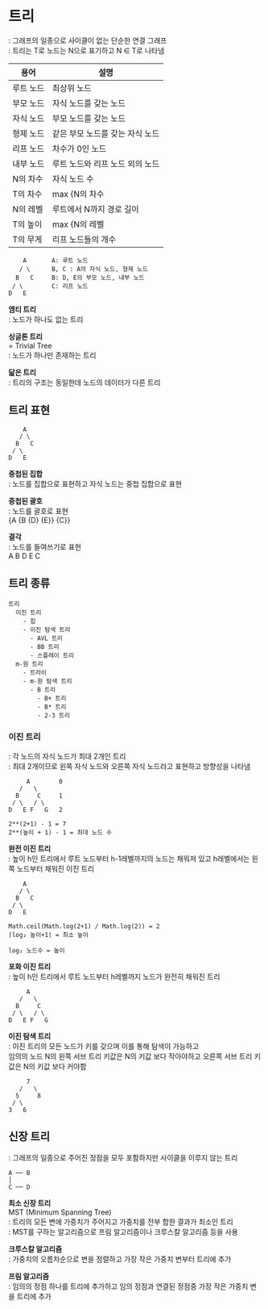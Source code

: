 # 트리
: 그래프의 일종으로 사이클이 없는 단순한 연결 그래프  
: 트리는 T로 노드는 N으로 표기하고 N ∈ T로 나타냄   

용어 | 설명
---|---
루트 노드 | 최상위 노드 
부모 노드 | 자식 노드를 갖는 노드
자식 노드 | 부모 노드를 갖는 노드 
형제 노드 | 같은 부모 노드를 갖는 자식 노드
리프 노드 | 차수가 0인 노드
내부 노드 | 루트 노드와 리프 노드 외의 노드
N의 차수  | 자식 노드 수 
T의 차수  | max {N의 차수 | N ∈ T} 
N의 레벨  | 루트에서 N까지 경로 길이
T의 높이  | max {N의 레벨 | N ∈ T} 
T의 무게  | 리프 노드들의 개수

```
    A       A: 루트 노드 
   / \      B, C : A의 자식 노드, 형제 노드 
  B   C     B: D, E의 부모 노드, 내부 노드  
 / \        C: 리프 노드
D   E
```

**엠티 트리**  
: 노드가 하나도 없는 트리  

**싱글톤 트리**  
= Trivial Tree  
: 노드가 하나만 존재하는 트리  

**닯은 트리**  
: 트리의 구조는 동일한데 노드의 데이터가 다른 트리    



## 트리 표현

```
    A
   / \
  B   C
 / \
D   E
```

**중첩된 집합**  
: 노드를 집합으로 표현하고 자식 노드는 중첩 집합으로 표현  

**중첩된 괄호**  
: 노드를 괄호로 표현  
{A {B {D} {E}} {C}} 

**결각**  
: 노드를 들여쓰기로 표현  
A
  B
    D
    E
  C    



## 트리 종류

```
트리        
  이진 트리
    - 힙
    - 이진 탐색 트리
      - AVL 트리
      - BB 트리 
      - 스플레이 트리 
  m-원 트리
    - 트라이 
    - m-원 탐색 트리
      - B 트리
        - B+ 트리
        - B* 트리
        - 2-3 트리
```



### 이진 트리
: 각 노드의 자식 노드가 최대 2개인 트리  
: 최대 2개이므로 왼쪽 자식 노드와 오른쪽 자식 노드라고 표현하고 방향성을 나타냄  

```
     A        0
   /   \
  B     C     1
 / \   / \
D   E F   G   2

2**(2+1) - 1 = 7
2**(높이 + 1) - 1 = 최대 노드 수
```


**완전 이진 트리**  
: 높이 h인 트리에서 루트 노드부터 h-1레벨까지의 노드는 채워져 있고 h레벨에서는 왼쪽 노드부터 채워진 이진 트리  

```
    A
   / \
  B   C
 / \
D   E

Math.ceil(Math.log(2+1) / Math.log(2)) = 2
⌈log₂ 높이+1⌉ = 최소 높이

log₂ 노드수 = 높이
```


**포화 이진 트리**  
: 높이 h인 트리에서 루트 노드부터 h레벨까지 노드가 완전히 채워진 트리  

```
     A        
   /   \
  B     C     
 / \   / \
D   E F   G   
```


**이진 탐색 트리**  
: 이진 트리의 모든 노드가 키를 갖으며 이를 통해 탐색이 가능하고  
임의의 노드 N의 왼쪽 서브 트리 키값은 N의 키값 보다 작아야하고 오른쪽 서브 트리 키값은 N의 키값 보다 커야함 

```
     7        
   /   \
  5     8     
 / \   
3   6
```



## 신장 트리
: 그래프의 일종으로 주어진 정점을 모두 포함하지만 사이클을 이루지 않는 트리  

```
A ── B
│
C ── D
```


**최소 신장 트리**  
MST (Minimum Spanning Tree)  
: 트리의 모든 변에 가중치가 주어지고 가중치를 전부 합한 결과가 최소인 트리  
: MST를 구하는 알고리즘으로 프림 알고리즘이나 크루스칼 알고리즘 등을 사용  


**크루스칼 알고리즘**  
: 가중치의 오름차순으로 변을 정렬하고 가장 작은 가중치 변부터 트리에 추가  

**프림 알고리즘**  
: 임의의 정점 하나를 트리에 추가하고 임의 정점과 연결된 정점중 가장 작은 가중치 변을 트리에 추가  
